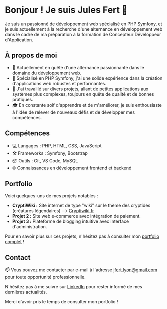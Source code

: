 # Bonjour ! Je suis Jules Fert 👋

Je suis un passionné de développement web spécialisé en PHP Symfony, et je suis actuellement à la recherche d'une alternance en développement web dans le cadre de ma préparation à la formation de Concepteur Développeur d'Application.

## À propos de moi

- 🔭 Actuellement en quête d'une alternance passionnante dans le domaine du développement web.
- 🌱 Spécialisé en PHP Symfony, j'ai une solide expérience dans la création d'applications web robustes et performantes.
- 💼 J'ai travaillé sur divers projets, allant de petites applications aux systèmes plus complexes, toujours en quête de qualité et de bonnes pratiques.
- 🎓 En constante soif d'apprendre et de m'améliorer, je suis enthousiaste à l'idée de relever de nouveaux défis et de développer mes compétences.

## Compétences

- 💻 Langages : PHP, HTML, CSS, JavaScript
- 🛠️ Frameworks : Symfony, Bootstrap
- 📦 Outils : Git, VS Code, MySQL
- 🌐 Connaissances en développement frontend et backend

## Portfolio

Voici quelques-uns de mes projets notables :

- **CryptiWiki :** Site internet de type "wiki" sur le thème des cryptides (créatures légendaires) --> [Cryptiwiki.fr](http://cryptiwiki.fr/)
- **Projet 2 :** Site web e-commerce avec intégration de paiement.
- **Projet 3 :** Plateforme de blogging intuitive avec interface d'administration.

Pour en savoir plus sur ces projets, n'hésitez pas à consulter mon [portfolio complet](lien-vers-votre-portfolio) !

## Contact

📫 Vous pouvez me contacter par e-mail à l'adresse [jfert.lyon@gmail.com](mailto:jfert.lyon@gmail.com) pour toute opportunité professionnelle.

N'hésitez pas à me suivre sur [LinkedIn](www.linkedin.com/in/julesfert) pour rester informé de mes dernières actualités.

Merci d'avoir pris le temps de consulter mon portfolio !
